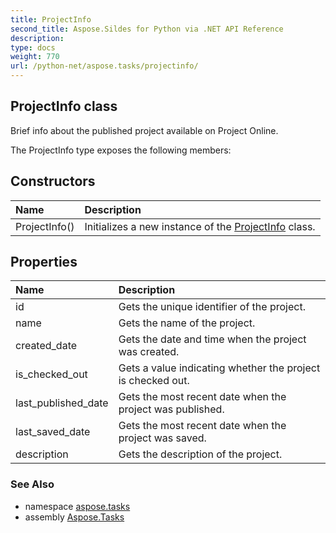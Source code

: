 ```yaml
---
title: ProjectInfo
second_title: Aspose.Sildes for Python via .NET API Reference
description: 
type: docs
weight: 770
url: /python-net/aspose.tasks/projectinfo/
---
```


## ProjectInfo class

Brief info about the published project available on Project Online.

The ProjectInfo type exposes the following members:
## Constructors
| Name | Description |
| :- | :- |
|ProjectInfo()|Initializes a new instance of the [ProjectInfo](/tasks/python-net/aspose.tasks/projectinfo/) class.|
## Properties
| Name | Description |
| :- | :- |
|id|Gets the unique identifier of the project.|
|name|Gets the name of the project.|
|created_date|Gets the date and time when the project was created.|
|is_checked_out|Gets a value indicating whether the project is checked out.|
|last_published_date|Gets the most recent date when the project was published.|
|last_saved_date|Gets the most recent date when the project was saved.|
|description|Gets the description of the project.|

### See Also

* namespace [aspose.tasks](/tasks/python-net/aspose.tasks/)
* assembly [Aspose.Tasks](/tasks/python-net/)

